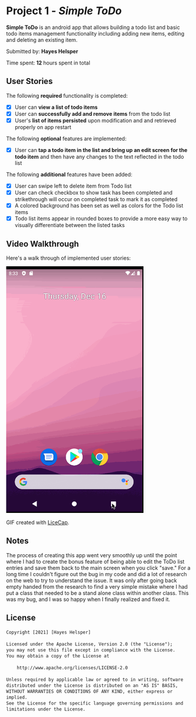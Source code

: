 # Project 1 - *Simple ToDo*

**Simple ToDo** is an android app that allows building a todo list and basic todo items management functionality including adding new items, editing and deleting an existing item.

Submitted by: **Hayes Helsper**

Time spent: **12** hours spent in total

## User Stories

The following **required** functionality is completed:

* [x] User can **view a list of todo items**
* [x] User can **successfully add and remove items** from the todo list
* [x] User's **list of items persisted** upon modification and and retrieved properly on app restart

The following **optional** features are implemented:

* [x] User can **tap a todo item in the list and bring up an edit screen for the todo item** and then have any changes to the text reflected in the todo list

The following **additional** features have been added:
* [x] User can swipe left to delete item from Todo list
* [x] User can check checkbox to show task has been completed and strikethrough will occur on completed task to mark it as completed
* [x] A colored background has been set as well as colors for the Todo list items
* [x] Todo list items appear in rounded boxes to provide a more easy way to visually differentiate between the listed tasks 

## Video Walkthrough

Here's a walk through of implemented user stories:

<img src='WalkThrough3.gif' title='Video Walkthrough' width='' alt='Video Walkthrough' />

GIF created with [LiceCap](http://www.cockos.com/licecap/).

## Notes

The process of creating this app went very smoothly up until the point where I had to create the bonus feature of being able to edit the ToDo list entries
and save them back to the main screen when you click "save." For a long time I couldn't figure out the bug in my code and did a lot of research on the web
to try to understand the issue. It was only after going back empty handed from the research to find a very simple mistake where I had put a class that needed
to be a stand alone class within another class. This was my bug, and I was so happy when I finally realized and fixed it. 

## License

    Copyright [2021] [Hayes Helsper]

    Licensed under the Apache License, Version 2.0 (the "License");
    you may not use this file except in compliance with the License.
    You may obtain a copy of the License at

        http://www.apache.org/licenses/LICENSE-2.0

    Unless required by applicable law or agreed to in writing, software
    distributed under the License is distributed on an "AS IS" BASIS,
    WITHOUT WARRANTIES OR CONDITIONS OF ANY KIND, either express or implied.
    See the License for the specific language governing permissions and
    limitations under the License.
